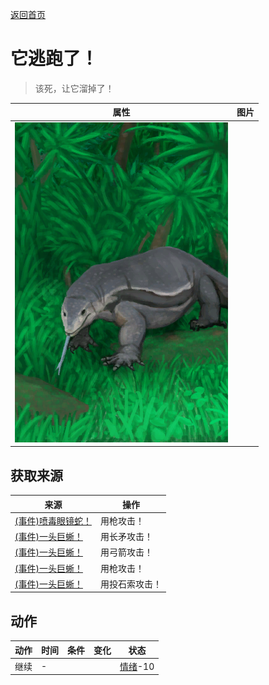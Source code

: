 [返回首页](index.md)  
# 它逃跑了！  
> 该死，让它溜掉了！  
  
  属性  |   图片   
 ----  |  ----:   
   |  ![](Sprite/MonitorEvent.png)   
  
## 获取来源  
来源  |  操作  
----  |  ----  
[(事件)喷毒眼镜蛇！](Event_CobraFight.md)  |  用枪攻击！  
[(事件)一头巨蜥！](Event_MonitorFight.md)  |  用长矛攻击！  
[(事件)一头巨蜥！](Event_MonitorFight.md)  |  用弓箭攻击！  
[(事件)一头巨蜥！](Event_MonitorFight.md)  |  用枪攻击！  
[(事件)一头巨蜥！](Event_MonitorFight.md)  |  用投石索攻击！  
## 动作  
动作  |  时间  |  条件  |  变化  |  状态  
----  |  ----  |  ----  |  ----  |  ----  
继续  |  -  |    |    |  [情绪](Morale.md)-10  
